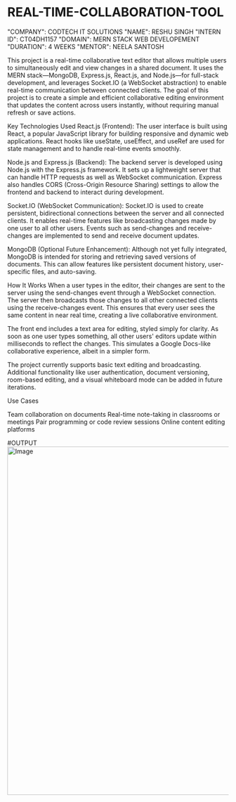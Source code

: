 # REAL-TIME-COLLABORATION-TOOL
"COMPANY": CODTECH IT SOLUTIONS
"NAME": RESHU SINGH
"INTERN ID": CT04DH1157
"DOMAIN": MERN STACK WEB DEVELOPEMENT
"DURATION": 4 WEEKS
"MENTOR": NEELA SANTOSH

This project is a real-time collaborative text editor that allows multiple users to simultaneously edit and view changes in a shared document. It uses the MERN stack—MongoDB, Express.js, React.js, and Node.js—for full-stack development, and leverages Socket.IO (a WebSocket abstraction) to enable real-time communication between connected clients. The goal of this project is to create a simple and efficient collaborative editing environment that updates the content across users instantly, without requiring manual refresh or save actions.

Key Technologies Used
React.js (Frontend):
The user interface is built using React, a popular JavaScript library for building responsive and dynamic web applications. React hooks like useState, useEffect, and useRef are used for state management and to handle real-time events smoothly.

Node.js and Express.js (Backend):
The backend server is developed using Node.js with the Express.js framework. It sets up a lightweight server that can handle HTTP requests as well as WebSocket communication. Express also handles CORS (Cross-Origin Resource Sharing) settings to allow the frontend and backend to interact during development.

Socket.IO (WebSocket Communication):
Socket.IO is used to create persistent, bidirectional connections between the server and all connected clients. It enables real-time features like broadcasting changes made by one user to all other users. Events such as send-changes and receive-changes are implemented to send and receive document updates.

MongoDB (Optional Future Enhancement):
Although not yet fully integrated, MongoDB is intended for storing and retrieving saved versions of documents. This can allow features like persistent document history, user-specific files, and auto-saving.

How It Works
When a user types in the editor, their changes are sent to the server using the send-changes event through a WebSocket connection. The server then broadcasts those changes to all other connected clients using the receive-changes event. This ensures that every user sees the same content in near real time, creating a live collaborative environment.

The front end includes a text area for editing, styled simply for clarity. As soon as one user types something, all other users' editors update within milliseconds to reflect the changes. This simulates a Google Docs-like collaborative experience, albeit in a simpler form.

The project currently supports basic text editing and broadcasting. Additional functionality like user authentication, document versioning, room-based editing, and a visual whiteboard mode can be added in future iterations.

Use Cases

Team collaboration on documents
Real-time note-taking in classrooms or meetings
Pair programming or code review sessions
Online content editing platforms

#OUTPUT
<img width="1412" height="793" alt="Image" src="https://github.com/user-attachments/assets/6bf11054-d58b-407f-9f9c-f373ff050252" />
